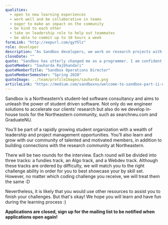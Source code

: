 ```yaml
---
qualities:
  - open to new learning experiences
  - work well and be collaborative in teams
  - eager to make an impact on the community
  - be kind to each other
  - take on leadership role to help out teammates
  - be able to commit up to 10 hours a week
formLink: "http://eepurl.com/gyY5lz"
role: developer
description: "As Sandbox developers, we work on research projects with researchers and professors as well as community projects for the Northeastern student body. We have frontend, backend, and full stack developers who are passionate about contributing to the community. As Sandbox continues to grow, we’re building a diverse and skilled team of developers with a variety of experiences, interests, and backgrounds to make amazing software with us."
closeDate: ""
quote: "Sandbox has utterly changed me as a programmer. I am confident, cooperative, and efficient, and have learned more in my first semester here than I ever thought possible from a student organization. I've built things I couldn't have even understood eight months ago, and made lasting friendships along the way."
quoteMember: "Sauharda Rajbhandari"
quoteMemberTitle: "Sandbox Operations Director"
quoteMemberSemester: "Spring 2020"
quoteImage: ../team/profileImages/sauharda.png
articleLink: "https://medium.com/sandboxnu/welcome-to-sandbox-part-ii-d936401af710"
---
```


Sandbox is a Northeastern’s student-led software consultancy and aims to unleash the power of student driven software. Not only do we engineer solutions to accelerate our clients' research but also do we develop in-house tools for the Northeastern community, such as searchneu.com and GraduateNU.

You’ll be part of a rapidly growing student organization with a wealth of leadership and project management opportunities. You’ll also learn and grow with our community of talented and motivated members, in addition to building connections with the research community at Northeastern.

There will be two rounds for the interview. Each round will be divided into three tracks: a fundies track, an Algo track, and a Webdev track. Although these tracks are ordered by difficulty, we will match you to the right challenge ability in order for you to best showcase your by skill set. However, no matter which coding challenge you receive, we will treat them the same :D

Nevertheless, it is likely that you would use other resources to assist you to finish your challenges. But that's okay! We hope you will learn and have fun during the learning process :)

__Applications are closed, sign up for the mailing list to be notified when applications open again!__
